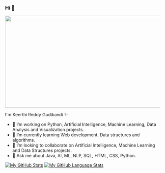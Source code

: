 ### Hi 👋
<div id="header" align="center">
  <img src="https://media.giphy.com/media/L1R1tvI9svkIWwpVYr/giphy.gif" width="600" height="300"/>
</div>


<p>
I'm Keerthi Reddy Gudibandi ✨ 

- 🔬 I’m working on Python, Artificial Intelligence, Machine Learning, Data Analysis and Visualization projects.
- 🌱 I’m currently learning Web development, Data structures and algorithms.
- 💞️ I’m looking to collaborate on Artificial Intelligence, Machine Learning and Data Structures projects.
- 💬 Ask me about Java, AI, ML, NLP, SQL, HTML, CSS, Python.
</p>

[![My GitHub Stats](https://github-readme-stats.vercel.app/api/?username=KeerthiReddyGudibandi&count_private=true&theme=tokyonight&showicons=true)]()
[![My GitHub Language Stats](https://github-readme-stats.vercel.app/api/top-langs/?username=KeerthiReddyGudibandi&langs_count=5&theme=tokyonight)]()
<!---
KeerthiReddyGudibandi/KeerthiReddyGudibandi is a ✨ special ✨ repository because its `README.md` (this file) appears on your GitHub profile.
You can click the Preview link to take a look at your changes.
--->
